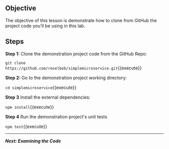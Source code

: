 ## Objective
The objective of this lesson is demonstrate how to clone from GitHub the project code you'll be using in this lab.

## Steps

**Step 1:** Clone the demonstration project code from the GitHub Repo:

`git clone https://github.com/reselbob/simplemicroservice.git`{{execute}}

**Step 2:** Go to the demonstration project working directory:

`cd simplemicroservice`{{execute}}

**Step 3** Install the external dependencies:

`npm install`{{execute}}

**Step 4** Run the demonstration project's unit tests

`npm test`{{execute}}

---

***Next: Examining the Code***